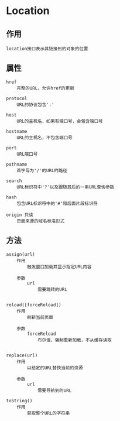 # Location

## 作用
    location接口表示其链接到的对象的位置

## 属性

    href
        完整的URL，允许href的更新
    
    protocol
        URL的协议包含':'
    
    host
        URL的主机名，如果有端口号，会包含端口号

    hostname
        URL的主机名，不包含端口号

    port
        URL端口号

    pathname
        首字母为'/'的URL的路径

    search
        URL标识符中'?'以及跟随其后的一串URL查询参数

    hash
        包含URL标识符中的'#'和后面片段标识符

    origin 只读
        页面来源的域名标准形式
    

## 方法

    assign(url)
        作用
            触发窗口加载并显示指定URL内容
        
        参数
            url 
                需要跳转的URL


    reload([forceReload])
        作用
            刷新当前页面

        参数
            forceReload
                布尔值，强制重新加载，不从缓存读取


    replace(url)
        作用
            以给定的URL替换当前的资源

        参数
            url 
                需要导航到的URL

    toString()
        作用
            获取整个URL的字符串
